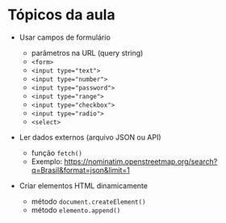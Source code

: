 # Tópicos da aula

- Usar campos de formulário
    - parâmetros na URL (query string)
    - `<form>`
    - `<input type="text">`
    - `<input type="number">`
    - `<input type="password">`
    - `<input type="range">`
    - `<input type="checkbox">`
    - `<input type="radio">`
    - `<select>`

- Ler dados externos (arquivo JSON ou API)
    - função `fetch()`
    - Exemplo: https://nominatim.openstreetmap.org/search?q=Brasil&format=json&limit=1

- Criar elementos HTML dinamicamente
    - método `document.createElement()`
    - método `elemento.append()`
